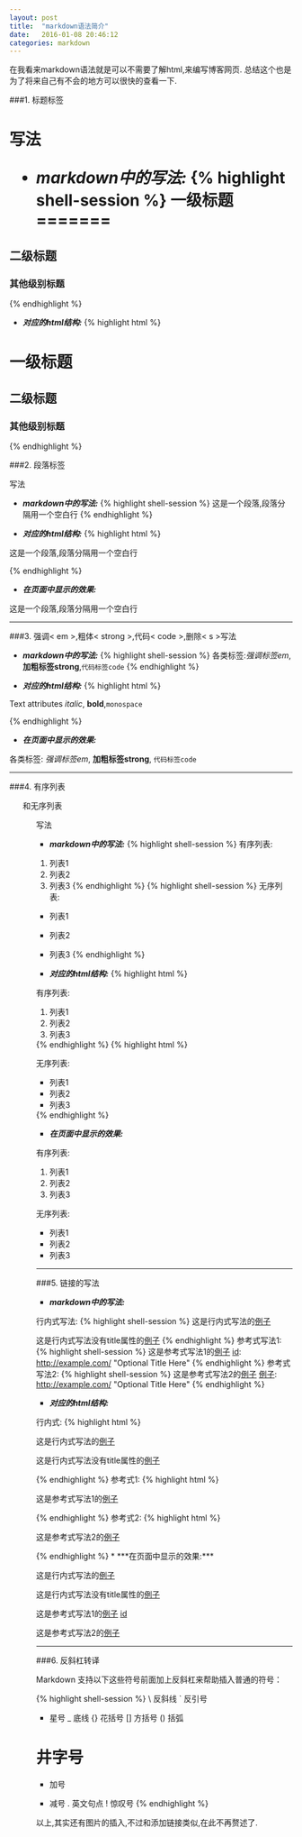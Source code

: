 ```yaml
---
layout: post
title:  "markdown语法简介"
date:   2016-01-08 20:46:12
categories: markdown
---
```


在我看来markdown语法就是可以不需要了解html,来编写博客网页.
总结这个也是为了将来自己有不会的地方可以很快的查看一下.

###1. 标题标签<h1>写法

* ***markdown中的写法:***
{% highlight shell-session %}
一级标题
=======

二级标题
-----------

### 其他级别标题
{% endhighlight %}

* ***对应的html结构:***
{% highlight html %}
<h1>一级标题</h1>

<h2>二级标题</h2>

<h3>其他级别标题</h3>
{% endhighlight %}

###2. 段落标签<p>写法

* ***markdown中的写法:***
{% highlight shell-session %}
这是一个段落,段落分隔用一个空白行
{% endhighlight %}

* ***对应的html结构:***
{% highlight html %}
<p>这是一个段落,段落分隔用一个空白行</p>
{% endhighlight %}

* ***在页面中显示的效果:***

这是一个段落,段落分隔用一个空白行

---

###3. 强调< em >,粗体< strong >,代码< code >,删除< s >写法
* ***markdown中的写法:***
{% highlight shell-session %}
各类标签:*强调标签em*,**加粗标签strong**,`代码标签code`
{% endhighlight %}

* ***对应的html结构:***
{% highlight html %}
<p>Text attributes <em>italic</em>, <strong>bold</strong>,<code>monospace</code></p>
{% endhighlight %}

* ***在页面中显示的效果:***

各类标签:
*强调标签em*,
**加粗标签strong**,
`代码标签code`

---

###4. 有序列表<ol>和无序列表<ul>写法
* ***markdown中的写法:***
{% highlight shell-session %}
有序列表:

1. 列表1
2. 列表2
3. 列表3
{% endhighlight %}
{% highlight shell-session %}
无序列表:

* 列表1
* 列表2
* 列表3
{% endhighlight %}

* ***对应的html结构:***
{% highlight html %}
<p>有序列表:</p>

<ol>
<li>列表1</li>
<li>列表2</li>
<li>列表3</li>
</ol>
{% endhighlight %}
{% highlight html %}
<p>无序列表:</p>

<ul>
<li>列表1</li>
<li>列表2</li>
<li>列表3</li>
</ul>
{% endhighlight %}

* ***在页面中显示的效果:***

有序列表:

1. 列表1
2. 列表2
3. 列表3

无序列表:

* 列表1
* 列表2
* 列表3

---

###5. 链接的写法
* ***markdown中的写法:***

行内式写法:
{% highlight shell-session %}
这是行内式写法的[例子](http://example.com/ "Title")

这是行内式写法没有title属性的[例子](http://example.net/)
{% endhighlight %}
参考式写法1:
{% highlight shell-session %}
这是参考式写法1的[例子][id]
[id]: http://example.com/  "Optional Title Here"
{% endhighlight %}
参考式写法2:
{% highlight shell-session %}
这是参考式写法2的[例子][]
[例子]: http://example.com/  "Optional Title Here"
{% endhighlight %}

* ***对应的html结构:***

行内式:
{% highlight html %}
<p>这是行内式写法的<a href="http://example.com/" title="Title">例子</a></p>

<p>这是行内式写法没有title属性的<a href="http://example.net/">例子</a></p>
{% endhighlight %}
参考式1:
{% highlight html %}
<p>这是参考式写法1的<a href="http://example.com/" title="Optional Title Here">例子</a></p>
{% endhighlight %}
参考式2:
{% highlight html %}
<p>这是参考式写法2的<a href="http://example.com/" title="Optional Title Here">例子</a></p>
{% endhighlight %}
* ***在页面中显示的效果:***

这是行内式写法的[例子](http://example.com/ "Title")

这是行内式写法没有title属性的[例子](http://example.net/)

这是参考式写法1的[例子] [id]

[id]: http://example.com/  "Optional Title Here"

这是参考式写法2的[例子][]

[例子]: http://example.com/  "Optional Title Here"

---

###6. 反斜杠转译

Markdown 支持以下这些符号前面加上反斜杠来帮助插入普通的符号：

{% highlight shell-session %}
\   反斜线
`   反引号
*   星号
_   底线
{}  花括号
[]  方括号
()  括弧
#   井字号
+   加号
-   减号
.   英文句点
!   惊叹号
{% endhighlight %}

以上,其实还有图片的插入,不过和添加链接类似,在此不再赘述了.
